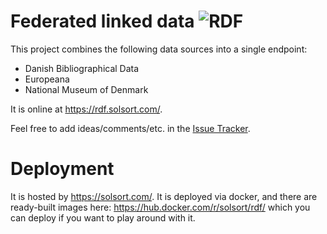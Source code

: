 # Federated linked data ![RDF](https://rdf.solsort.com/icon-small.png)

This project combines the following data sources into a single endpoint:

- Danish Bibliographical Data
- Europeana
- National Museum of Denmark

It is online at https://rdf.solsort.com/.

Feel free to add ideas/comments/etc. in the [Issue Tracker](https://github.com/solsort/rdf/issues).

# Deployment

It is hosted by https://solsort.com/. It is deployed via docker, and there are ready-built images here: https://hub.docker.com/r/solsort/rdf/ which you can deploy if you want to play around with it.
